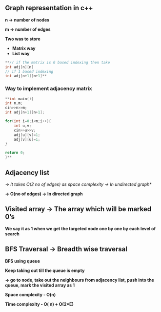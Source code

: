 ## **Graph representation in c++**

**n → number of nodes**

**m → number of edges**

**Two was to store** 

- **Matrix way**
- **List way**

```cpp
**// if the matrix is 0 based indexing then take
int adj[n][n]
// if 1 based indexing 
int adj[n+1][n+1]**
```

### **Way to implement adjacency matrix**

```cpp
**int main(){
int n,m;
cin>>n>>m;
int adj[n+1][n+1];

for(int i=0;i<m;i++){
    int u,v;
    cin>>u>>v;
    adj[u][v]=1;
    adj[v][u]=1;
}

return 0;
}**
```

## **Adjacency list**

**→ It takes O(2* no of edges) as space complexity → In undirected graph**

**→ O(no of edges) → In directed graph**

## **Visited array → The array which will be marked 0’s**

**We say it as 1 when we get the targeted node one by one by each level of search**    

## **BFS Traversal → Breadth wise traversal**

**BFS using queue**

**Keep taking out till the queue is empty**

**→ go to node, take out the neighbours from adjacency list, push into the queue, mark the visited array as 1** 

**Space complexity - O(n)**

**Time complexity - O( n) + O(2*E)**